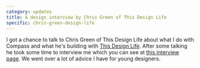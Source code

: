 ```yaml
---
category: updates
title: A design interview by Chris Green of This Design Life
specific: chris-green-design-life
---
```

I got a chance to talk to Chris Green of This Design Life about what I do with Compass and what he's building with [This Design Life](https://thisdesignlife.net). After some talking he took some time to interview me which you can see at [this interview page](http://www.thisdesignlife.net/darian-rosebrook-interview/). We went over a lot of advice I have for young designers.
